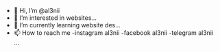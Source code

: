 - 👋 Hi, I’m @al3nii
- 👀 I’m interested in websites...
- 🌱 I’m currently learning website des...
- 📫 How to reach me 
-instagram al3nii
-facebook al3nii
-telegram al3nii ...

<!---
al3nii/al3nii is a ✨ special ✨ repository because its `README.md` (this file) appears on your GitHub profile.
You can click the Preview link to take a look at your changes.
--->
